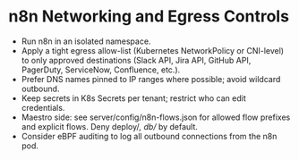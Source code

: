 # n8n Networking and Egress Controls

- Run n8n in an isolated namespace.
- Apply a tight egress allow-list (Kubernetes NetworkPolicy or CNI-level) to only approved destinations (Slack API, Jira API, GitHub API, PagerDuty, ServiceNow, Confluence, etc.).
- Prefer DNS names pinned to IP ranges where possible; avoid wildcard outbound.
- Keep secrets in K8s Secrets per tenant; restrict who can edit credentials.
- Maestro side: see server/config/n8n-flows.json for allowed flow prefixes and explicit flows. Deny deploy/_, db/_ by default.
- Consider eBPF auditing to log all outbound connections from the n8n pod.
